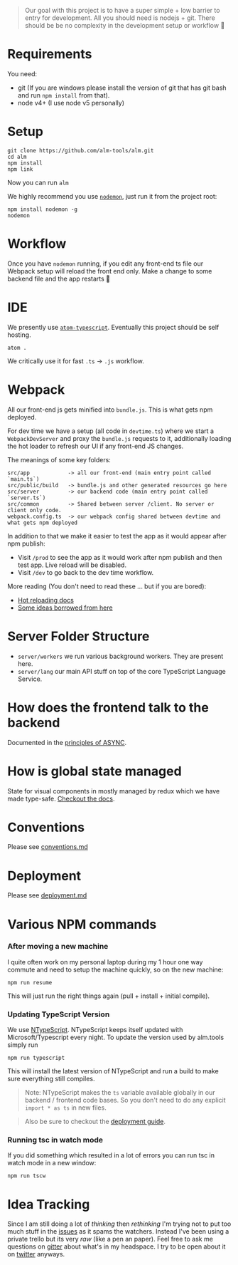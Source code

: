 > Our goal with this project is to have a super simple + low barrier to entry for development. All you should need is nodejs + git. There should be be no complexity in the development setup or workflow 🌹

# Requirements
You need:

* git (If you are windows please install the version of git that has git bash and run `npm install` from that).
* node v4+ (I use node v5 personally)

# Setup
```
git clone https://github.com/alm-tools/alm.git
cd alm
npm install
npm link
```

Now you can run `alm`

We highly recommend you use [`nodemon`](https://github.com/remy/nodemon), just run it from the project root:

```
npm install nodemon -g
nodemon
```

# Workflow

Once you have `nodemon` running, if you edit any front-end ts file our Webpack setup will reload the front end only. Make a change to some backend file and the app restarts :rose:

# IDE
We presently use [`atom-typescript`](https://atom.io/packages/atom-typescript). Eventually this project should be self hosting.

```
atom .
```

We critically use it for fast `.ts` -> `.js` workflow.

# Webpack
All our front-end js gets minified into `bundle.js`. This is what gets npm deployed.

For dev time we have a setup (all code in `devtime.ts`) where we start a `WebpackDevServer` and proxy the `bundle.js` requests to it, additionally loading the hot loader to refresh our UI if any front-end JS changes.

The meanings of some key folders:
```
src/app            -> all our front-end (main entry point called `main.ts`)
src/public/build   -> bundle.js and other generated resources go here
src/server         -> our backend code (main entry point called `server.ts`)
src/common         -> Shared between server /client. No server or client only code.
webpack.config.ts  -> our webpack config shared between devtime and what gets npm deployed
```

In addition to that we make it easier to test the app as it would appear after npm publish:

* Visit `/prod` to see the app as it would work after npm publish and then test app. Live reload will be disabled.
* Visit `/dev` to go back to the dev time workflow.

More reading (You don't need to read these ... but if you are bored):
* [Hot reloading docs](https://github.com/webpack/docs/wiki/hot-module-replacement-with-webpack)
* [Some ideas borrowed from here](http://www.christianalfoni.com/articles/2015_04_19_The-ultimate-webpack-setup)

# Server Folder Structure

* `server/workers` we run various background workers. They are present here.
* `server/lang` our main API stuff on top of the core TypeScript Language Service.

# How does the frontend talk to the backend
Documented in the [principles of ASYNC][async].

# How is global state managed
State for visual components in mostly managed by redux which we have made type-safe. [Checkout the docs](./REDUX.md).

# Conventions
Please see [conventions.md][conventions]

# Deployment
Please see [deployment.md][deployment]

# Various NPM commands

### After moving a new machine
I quite often work on my personal laptop during my 1 hour one way commute and need to setup the machine quickly, so on the new machine:

```
npm run resume
```

This will just run the right things again (pull + install + initial compile).

### Updating TypeScript Version
We use [NTypeScript](https://github.com/TypeStrong/ntypescript). NTypeScript keeps itself updated with Microsoft/Typescript every night. To update the version used by alm.tools simply run
```
npm run typescript
```
This will install the latest version of NTypeScript and run a build to make sure everything still compiles.

> Note: NTypeScript makes the `ts` variable available globally in our backend / frontend  code bases. So you don't need to do any explicit `import * as ts` in new files.

> Also be sure to checkout the [deployment guide][deployment].

### Running tsc in watch mode
If you did something which resulted in a lot of errors you can run tsc in watch mode in a new window:

```
npm run tscw
```

# Idea Tracking
Since I am still doing a lot of *thinking* then *rethinking* I'm trying not to put too much stuff in the [issues][issues] as it spams the watchers. Instead I've been using a private trello but its very *raw* (like a pen an paper). Feel free to ask me questions on [gitter][gitter] about what's in my headspace. I try to be open about it on [twitter][twitter] anyways.

[issues]: https://github.com/alm-tools/alm/issues
[gitter]: https://gitter.im/alm-tools/alm
[twitter]: https://twitter.com/basarat
[async]: ./async.md
[conventions]: ./conventions.md
[deployment]: ./deployment.md
